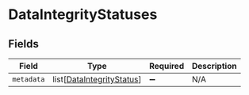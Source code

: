 # DataIntegrityStatuses


## Fields

| Field                                                                   | Type                                                                    | Required                                                                | Description                                                             |
| ----------------------------------------------------------------------- | ----------------------------------------------------------------------- | ----------------------------------------------------------------------- | ----------------------------------------------------------------------- |
| `metadata`                                                              | list[[DataIntegrityStatus](../../models/shared/dataintegritystatus.md)] | :heavy_minus_sign:                                                      | N/A                                                                     |